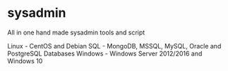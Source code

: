 # sysadmin
All in one hand made sysadmin tools and script

Linux 	- CentOS and Debian
SQL	- MongoDB, MSSQL, MySQL, Oracle and PostgreSQL					    Databases
Windows	- Windows Server 2012/2016 and Windows 10
